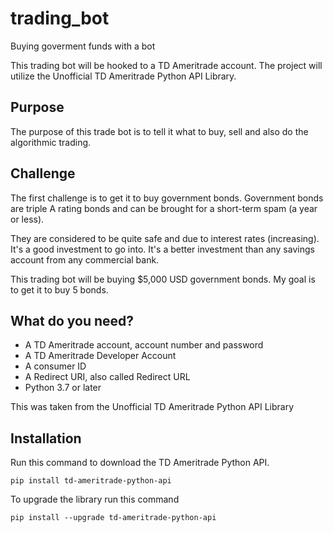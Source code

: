 # trading_bot
Buying goverment funds with a bot

This trading bot will be hooked to a TD Ameritrade account. The project will utilize the Unofficial TD Ameritrade Python API Library. 

## Purpose

The purpose of this trade bot is to tell it what to buy, sell and also do the algorithmic trading.

## Challenge
The first challenge is to get it to buy government bonds. Government bonds are triple A rating bonds and can be brought for a short-term spam (a year or less).

They are considered to be quite safe and due to interest rates (increasing). It's a good investment to go into. It's a better investment than any savings account from any commercial bank.

This trading bot will be buying $5,000 USD government bonds. My goal is to get it to buy 5 bonds.

## What do you need?

+ A TD Ameritrade account, account number and password
+ A TD Ameritrade Developer Account
+ A consumer ID
+ A Redirect URI, also called Redirect URL
+ Python 3.7 or later

This was taken from the Unofficial TD Ameritrade Python API Library


## Installation

Run this command to download the TD Ameritrade Python API.

``` pip install td-ameritrade-python-api ```

To upgrade the library run this command

``` pip install --upgrade td-ameritrade-python-api ```
